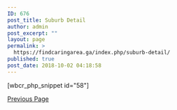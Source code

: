 ```yaml
---
ID: 676
post_title: Suburb Detail
author: admin
post_excerpt: ""
layout: page
permalink: >
  https://findcaringarea.ga/index.php/suburb-detail/
published: true
post_date: 2018-10-02 04:18:58
---
```

<p>[wbcr_php_snippet id="58"]</p>

<script src="https://maps.googleapis.com/maps/api/js?key=AIzaSyB8ezYx7QnuyzmUeBPAoYlSLFYcYm9pAC8&libraries=places&callback=initMap" 
          type="text/javascript"></script>
<script src="https://maps.googleapis.com/maps/api/js?key=AIzaSyB8ezYx7QnuyzmUeBPAoYlSLFYcYm9pAC8&libraries=places&callback=initMap1" 
          type="text/javascript"></script>

<a href="https://findcaringarea.ga/index.php/comparesuburbdetail/" id="goback">Previous Page</a>